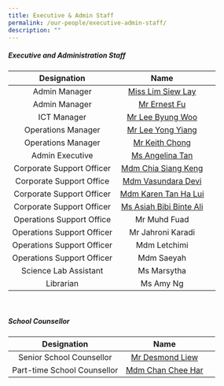 ```yaml
---
title: Executive & Admin Staff
permalink: /our-people/executive-admin-staff/
description: ""
---
```

##### **Executive and Administration Staff**

| Designation |               Name |      |
|:---:|:---:|:---:|
|Admin Manager  | [Miss Lim Siew Lay](mailto:lim_siew_lay_a@schools.gov.sg)
| Admin Manager  | [Mr Ernest Fu](mailto:Ernest_Fu@schools.gov.sg)<br>
|   ICT Manager | [Mr Lee Byung Woo](mailto:Lee_Byung_Woo@moe.edu.sg)<br>
| Operations Manager  | [Mr Lee Yong Yiang](mailto:lee_yong_yiang@moe.edu.sg)<br>
|Operations Manager  | [Mr&nbsp;Keith Chong](mailto:Keith%20Chong%20%3Ckeith_chong@acsp.sg%3E)<br>
| Admin Executive  |  [Ms Angelina Tan](mailto:Tan_Qian_Ning_Angelina@schools.gov.sg)<br>
| Corporate Support Officer  |[Mdm Chia Siang Keng](mailto:chia_siang_keng@moe.edu.sg)<br> 
|  Corporate Support Office | [Mdm Vasundara Devi](mailto:vasundara_devi@moe.edu.sg)<br>
|Corporate Support Officer |  [Mdm Karen Tan Ha Lui](mailto:tan_ha_lui@moe.edu.sg)<br>
| Corporate Support Officer | [Ms Asiah Bibi Binte Ali](mailto:Asiah_Bibi_Ali@schools.gov.sg)<br>
| Operations Support Office| Mr Muhd Fuad
|Operations Support Officer|Mr Jahroni Karadi
| Operations Support Officer|Mdm Letchimi
|Operations Support Officer  |  Mdm Saeyah|
| Science Lab Assistant  |Ms Marsytha
| Librarian |Ms Amy Ng 
<br>





##### **School Counsellor**

| Designation |               Name |      |
|:---:|:---:|:---:|
|Senior School Counsellor |  [Mr Desmond Liew](mailto:liew_shuh_onn@moe.edu.sg)<br>
|Part-time School Counsellor | [Mdm Chan Chee Har](mailto:chan_chee_har@acsp.sg)<br>
<br>